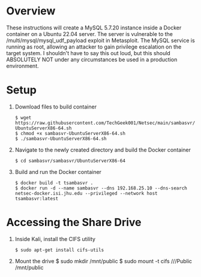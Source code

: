 # Overview
These instructions will create a MySQL 5.7.20 instance inside a Docker container on a Ubuntu 22.04 server. The server is vulnerable to the /multi/mysql/mysql_udf_payload exploit in Metasploit. The MySQL service is running as root, allowing an attacker to gain privilege escalation on the target system. I shouldn't have to say this out loud, but this should ABSOLUTELY NOT under any circumstances be used in a production environment.
# Setup
1. Download files to build container
    ```
    $ wget https://raw.githubusercontent.com/TechGeek001/Netsec/main/sambasvr/sambasvr-UbuntuServerX86-64.sh
    $ chmod +x sambasvr-UbuntuServerX86-64.sh
    $ ./sambasvr-UbuntuServerX86-64.sh
    ```
2. Navigate to the newly created directory and build the Docker container
    ```
    $ cd sambasvr/sambasvr/UbuntuServerX86-64
    ```
3. Build and run the Docker container
    ```
    $ docker build -t tsambasvr .
    $ docker run -d --name sambasvr --dns 192.168.25.10 --dns-search netsec-docker.isi.jhu.edu --privileged --network host tsambasvr:latest
    ```
# Accessing the Share Drive
1. Inside Kali, install the CIFS utility
    ```
    $ sudo apt-get install cifs-utils
    ```
2. Mount the drive
    $ sudo mkdir /mnt/public
    $ sudo mount -t cifs //<target-ip>/Public /mnt/public
    ```
